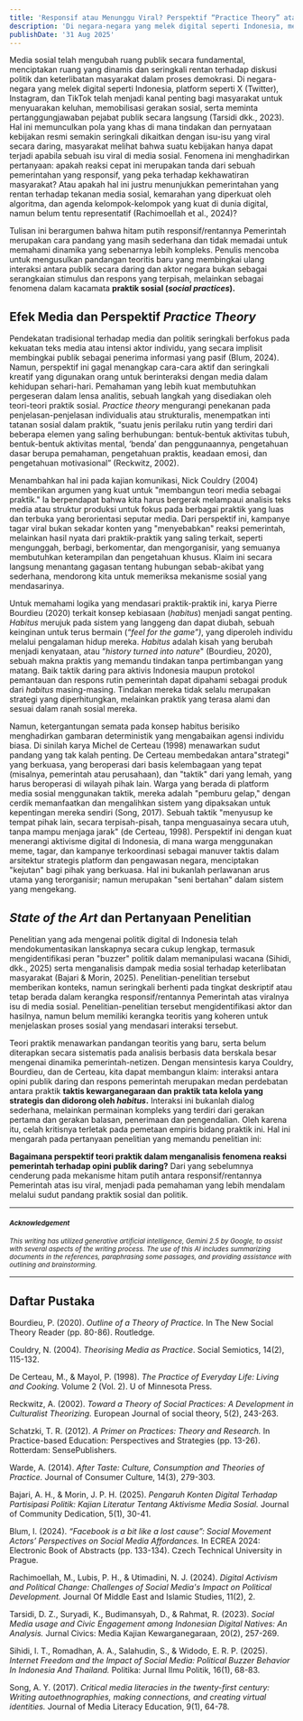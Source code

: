 ```yaml
---
title: 'Responsif atau Menunggu Viral? Perspektif “Practice Theory” atas Reaksi Pemerintah terhadap Opini Publik Daring'
description: 'Di negara-negara yang melek digital seperti Indonesia, media sosial telah menjadi kanal penting bagi masyarakat untuk menyampaikan aspirasi dan berdemokrasi. Hal ini memunculkan pola yang khas di mana tindakan dan pernyataan kebijakan resmi seringkali dikaitkan dengan isu-isu yang viral secara daring, hingga masyarakat melihat bahwa suatu kebijakan hanya dapat terjadi apabila sebuah isu viral di media sosial. Fenomena ini menghadirkan pertanyaan: Apakah reaksi cepat ini merupakan tanda dari sebuah pemerintahan yang responsif, yang peka terhadap kekhawatiran masyarakat? Atau apakah hal ini justru menunjukkan pemerintahan yang rentan terhadap tekanan media sosial, kemarahan yang diperkuat oleh algoritma, dan agenda kelompok-kelompok yang kuat di dunia digital, namun belum tentu representatif?'
publishDate: '31 Aug 2025'
---
```


Media sosial telah mengubah ruang publik secara fundamental, menciptakan ruang yang dinamis dan seringkali rentan terhadap diskusi politik dan keterlibatan masyarakat dalam proses demokrasi. Di negara-negara yang melek digital seperti Indonesia, platform seperti X (Twitter), Instagram, dan TikTok telah menjadi kanal penting bagi masyarakat untuk menyuarakan keluhan, memobilisasi gerakan sosial, serta meminta pertanggungjawaban pejabat publik secara langsung (Tarsidi dkk., 2023). Hal ini memunculkan pola yang khas di mana tindakan dan pernyataan kebijakan resmi semakin seringkali dikaitkan dengan isu-isu yang viral secara daring, masyarakat melihat bahwa suatu kebijakan hanya dapat terjadi apabila sebuah isu viral di media sosial. Fenomena ini menghadirkan pertanyaan: apakah reaksi cepat ini merupakan tanda dari sebuah pemerintahan yang responsif, yang peka terhadap kekhawatiran masyarakat? Atau apakah hal ini justru menunjukkan pemerintahan yang rentan terhadap tekanan media sosial, kemarahan yang diperkuat oleh algoritma, dan agenda kelompok-kelompok yang kuat di dunia digital, namun belum tentu representatif (Rachimoellah et al., 2024)?

Tulisan ini berargumen bahwa hitam putih responsif/rentannya Pemerintah merupakan cara pandang yang masih sederhana dan tidak memadai untuk memahami dinamika yang sebenarnya lebih kompleks. Penulis  mencoba untuk mengusulkan pandangan teoritis baru yang membingkai ulang interaksi antara publik secara daring dan aktor negara bukan sebagai serangkaian stimulus dan respons yang terpisah, melainkan sebagai fenomena dalam kacamata **praktik sosial (*social practices*).**

## Efek Media dan Perspektif *Practice Theory*

Pendekatan tradisional terhadap media dan politik seringkali berfokus pada kekuatan teks media atau intensi aktor individu, yang secara implisit membingkai publik sebagai penerima informasi yang pasif (Blum, 2024). Namun, perspektif ini gagal menangkap cara-cara aktif dan seringkali kreatif yang digunakan orang untuk berinteraksi dengan media dalam kehidupan sehari-hari. Pemahaman yang lebih kuat membutuhkan pergeseran dalam lensa analitis, sebuah langkah yang disediakan oleh teori-teori praktik sosial. *Practice theory* mengurangi penekanan pada penjelasan-penjelasan individualis atau strukturalis, menempatkan inti tatanan sosial dalam praktik, “suatu jenis perilaku rutin yang terdiri dari beberapa elemen yang saling berhubungan: bentuk-bentuk aktivitas tubuh, bentuk-bentuk aktivitas mental, ‘benda’ dan penggunaannya, pengetahuan dasar berupa pemahaman, pengetahuan praktis, keadaan emosi, dan pengetahuan motivasional” (Reckwitz, 2002).

Menambahkan hal ini pada kajian komunikasi, Nick Couldry (2004) memberikan argumen yang kuat untuk "membangun teori media sebagai praktik." Ia berpendapat bahwa kita harus bergerak melampaui analisis teks media atau struktur produksi untuk fokus pada berbagai praktik yang luas dan terbuka yang berorientasi seputar media. Dari perspektif ini, kampanye tagar viral bukan sekadar konten yang "menyebabkan" reaksi pemerintah, melainkan hasil nyata dari praktik-praktik yang saling terkait, seperti mengunggah, berbagi, berkomentar, dan mengorganisir, yang semuanya membutuhkan keterampilan dan pengetahuan khusus. Klaim ini secara langsung menantang gagasan tentang hubungan sebab-akibat yang sederhana, mendorong kita untuk memeriksa mekanisme sosial yang mendasarinya.

Untuk memahami logika yang mendasari praktik-praktik ini, karya Pierre Bourdieu (2020) terkait konsep kebiasaan (*habitus*) menjadi sangat penting. *Habitus* merujuk pada sistem yang langgeng dan dapat diubah, sebuah keinginan untuk terus bermain (*“feel for the game”)*, yang diperoleh individu melalui pengalaman hidup mereka. *Habitus* adalah kisah yang berubah menjadi kenyataan, atau “*history turned into nature*" (Bourdieu, 2020), sebuah makna praktis yang memandu tindakan tanpa pertimbangan yang matang. Baik taktik daring para aktivis Indonesia maupun protokol pemantauan dan respons rutin pemerintah dapat dipahami sebagai produk dari *habitus* masing-masing. Tindakan mereka tidak selalu merupakan strategi yang diperhitungkan, melainkan praktik yang terasa alami dan sesuai dalam ranah sosial mereka.

Namun, ketergantungan semata pada konsep habitus berisiko menghadirkan gambaran deterministik yang mengabaikan agensi individu biasa. Di sinilah karya Michel de Certeau (1998) menawarkan sudut pandang yang tak kalah penting. De Certeau membedakan antara"strategi" yang berkuasa, yang beroperasi dari basis kelembagaan yang tepat (misalnya, pemerintah atau perusahaan), dan "taktik" dari yang lemah, yang harus beroperasi di wilayah pihak lain. Warga yang berada di platform media sosial menggunakan taktik, mereka adalah "pemburu gelap," dengan cerdik memanfaatkan dan mengalihkan sistem yang dipaksakan untuk kepentingan mereka sendiri (Song, 2017). Sebuah taktik "menyusup ke tempat pihak lain, secara terpisah-pisah, tanpa menguasainya secara utuh, tanpa mampu menjaga jarak" (de Certeau, 1998). Perspektif ini dengan kuat menerangi aktivisme digital di Indonesia, di mana warga menggunakan meme, tagar, dan kampanye terkoordinasi sebagai manuver taktis dalam arsitektur strategis platform dan pengawasan negara, menciptakan "kejutan" bagi pihak yang berkuasa. Hal ini bukanlah perlawanan arus utama yang terorganisir; namun merupakan "seni bertahan" dalam sistem yang mengekang.

## *State of the Art* dan Pertanyaan Penelitian

Penelitian yang ada mengenai politik digital di Indonesia telah mendokumentasikan lanskapnya secara cukup lengkap, termasuk mengidentifikasi peran "buzzer" politik dalam memanipulasi wacana (Sihidi, dkk., 2025\) serta menganalisis dampak media sosial terhadap keterlibatan masyarakat (Bajari & Morin, 2025). Penelitian-penelitian tersebut memberikan konteks, namun seringkali berhenti pada tingkat deskriptif atau tetap berada dalam kerangka responsif/rentannya Pemerintah atas viralnya isu di media sosial. Penelitian-penelitian tersebut mengidentifikasi aktor dan hasilnya, namun belum memiliki kerangka teoritis yang koheren untuk menjelaskan proses sosial yang mendasari interaksi tersebut.

Teori praktik menawarkan pandangan teoritis yang baru, serta belum diterapkan secara sistematis pada analisis berbasis data berskala besar mengenai dinamika pemerintah-netizen. Dengan mensintesis karya Couldry, Bourdieu, dan de Certeau, kita dapat membangun klaim: interaksi antara opini publik daring dan respons pemerintah merupakan medan perdebatan antara praktik **taktis kewarganegaraan dan praktik tata kelola yang strategis dan didorong oleh *habitus*.** Interaksi ini bukanlah dialog sederhana, melainkan permainan kompleks yang terdiri dari gerakan pertama dan gerakan balasan, penerimaan dan pengendalian. Oleh karena itu, celah kritisnya terletak pada pemetaan empiris bidang praktik ini. Hal ini mengarah pada pertanyaan penelitian yang memandu penelitian ini:

**Bagaimana perspektif teori praktik dalam menganalisis fenomena reaksi pemerintah terhadap opini publik daring?** Dari yang sebelumnya cenderung pada mekanisme hitam putih antara responsif/rentannya Pemerintah atas isu viral, menjadi pada pemahaman yang lebih mendalam melalui sudut pandang praktik sosial dan politik.

---

#### <small>*Acknowledgement*</small>

<small>*This writing has utilized generative artificial intelligence, Gemini 2.5 by Google, to assist with several aspects of the writing process. The use of this AI includes summarizing documents in the references, paraphrasing some passages, and providing assistance with outlining and brainstorming.*</small>

---

## Daftar Pustaka

Bourdieu, P. (2020). *Outline of a Theory of Practice.* In The New Social Theory Reader (pp. 80-86). Routledge.

Couldry, N. (2004). *Theorising Media as Practice*. Social Semiotics, 14(2), 115-132.

De Certeau, M., & Mayol, P. (1998). *The Practice of Everyday Life: Living and Cooking.* Volume 2 (Vol. 2). U of Minnesota Press.

Reckwitz, A. (2002). *Toward a Theory of Social Practices: A Development in Culturalist Theorizing.* European Journal of social theory, 5(2), 243-263.

Schatzki, T. R. (2012). *A Primer on Practices: Theory and Research.* In Practice-based Education: Perspectives and Strategies (pp. 13-26). Rotterdam: SensePublishers.

Warde, A. (2014). *After Taste: Culture, Consumption and Theories of Practice.* Journal of Consumer Culture, 14(3), 279-303.

Bajari, A. H., & Morin, J. P. H. (2025). *Pengaruh Konten Digital Terhadap Partisipasi Politik: Kajian Literatur Tentang Aktivisme Media Sosial.* Journal of Community Dedication, 5(1), 30-41.

Blum, I. (2024). *“Facebook is a bit like a lost cause”: Social Movement Actors’ Perspectives on Social Media Affordances.* In ECREA 2024: Electronic Book of Abstracts (pp. 133-134). Czech Technical University in Prague.

Rachimoellah, M., Lubis, P. H., & Utimadini, N. J. (2024). *Digital Activism and Political Change: Challenges of Social Media's Impact on Political Development.* Journal Of Middle East and Islamic Studies, 11(2), 2\.

Tarsidi, D. Z., Suryadi, K., Budimansyah, D., & Rahmat, R. (2023). *Social Media usage and Civic Engagement among Indonesian Digital Natives: An Analysis.* Jurnal Civics: Media Kajian Kewarganegaraan, 20(2), 257-269.

Sihidi, I. T., Romadhan, A. A., Salahudin, S., & Widodo, E. R. P. (2025). *Internet Freedom and the Impact of Social Media: Political Buzzer Behavior In Indonesia And Thailand.* Politika: Jurnal Ilmu Politik, 16(1), 68-83.

Song, A. Y. (2017). *Critical media literacies in the twenty-first century: Writing autoethnographies, making connections, and creating virtual identities.* Journal of Media Literacy Education, 9(1), 64-78.